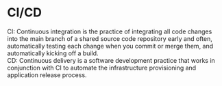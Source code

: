 # CI/CD

CI: Continuous integration is the practice of integrating all code changes into the main branch of a shared source code repository early and often, automatically testing each change when you commit or merge them, and automatically kicking off a build.  
CD: Continuous delivery is a software development practice that works in conjunction with CI to automate the infrastructure provisioning and application release process.

